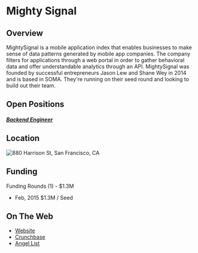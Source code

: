 # Mighty Signal
## Overview
MightySignal is a mobile application index that enables businesses to make sense of data patterns generated by mobile app companies. The company filters for applications through a web portal in order to gather behavioral data and offer understandable analytics through an API.
MightySignal was founded by successful entrepreneurs  Jason Lew and Shane Wey in 2014 and is based in SOMA. They're running on their seed round and looking to build out their team.

## Open Positions
##### [Backend Engineer](mighty-signal/backend-engineer.md)

## Location
![880 Harrison St, San Francisco, CA](https://maps.googleapis.com/maps/api/staticmap?center=880+Harrison+St,+San+Francisco,+CA&zoom=13&scale=false&size=600x300&maptype=roadmap&format=png&visual_refresh=true&markers=size:mid%7Ccolor:0xff0000%7Clabel:%7C880+Harrison+St,+San+Francisco,+CA)  

## Funding
Funding Rounds (1) - $1.3M
+ Feb, 2015	$1.3M / Seed

## On The Web
+ [Website](http://mightysignal.com/)
+ [Crunchbase](https://www.crunchbase.com/organization/mightysignal#/entity)
+ [Angel List](https://angel.co/mightysignal)
